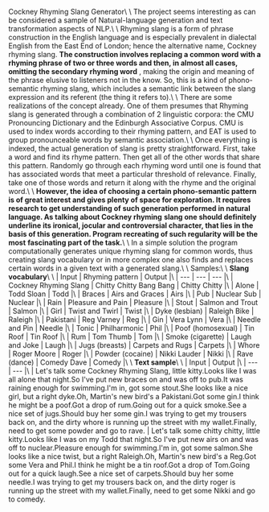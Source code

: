 Cockney Rhyming Slang Generator\\
\\
The project seems interesting as can be considered a sample of Natural-language generation and text transformation aspects of NLP.\\
\\
Rhyming slang is a form of phrase construction in the English language and is especially prevalent in dialectal English from the East End of London; hence the alternative name, Cockney rhyming slang. **The construction involves replacing a common word with a rhyming phrase of two or three words and then, in almost all cases, omitting the secondary rhyming word** , making the origin and meaning of the phrase elusive to listeners not in the know. So, this is a kind of phono-semantic rhyming slang, which includes a semantic link between the slang expression and its referent (the thing it refers to).\\
\\
There are some realizations of the concept already. One of them presumes that Rhyming slang is generated through a combination of 2 linguistic corpora: the CMU Pronouncing Dictionary and the Edinburgh Associative Corpus. CMU is used to index words according to their rhyming pattern, and EAT is used to group pronounceable words by semantic association.\\
\\
Once everything is indexed, the actual generation of slang is pretty straightforward. First, take a word and find its rhyme pattern. Then get all of the other words that share this pattern. Randomly go through each rhyming word until one is found that has associated words that meet a particular threshold of relevance. Finally, take one of those words and return it along with the rhyme and the original word.\\
\\
**However, the idea of choosing a certain phono-semantic pattern is of great interest and gives plenty of space for exploration. It requires research to get understanding of such generation performed in natural language. As talking about Cockney rhyming**  **slang one should definitely underline its ironical, jocular and controversial character, that lies in the basis of this generation. Program recreating of such regularity will be the most**  **fascinating part of the task.**\\
\\
In a simple solution the program computationally generates unique rhyming slang for common words, thus creating slang vocabulary or in more complex one also finds and replaces certain words in a given text with a generated slang.\\
\\
Samples:\\
\\
**Slang vocabulary**\\
\\
| Input | Rhyming pattern | Output |\\
| --- | --- | --- |\\
| Cockney Rhyming Slang | Chitty Chitty Bang Bang | Chitty Chitty |\\
| Alone | Todd Sloan | Todd |\\
| Braces | Airs and Graces | Airs |\\
| Pub | Nuclear Sub | Nuclear |\\
| Rain | Pleasure and Pain | Pleasure |\\
| Stout | Salmon and Trout | Salmon |\\
| Girl | Twist and Twirl | Twist |\\
| Dyke (lesbian) | Raleigh Bike | Raleigh |\\
| Pakistani | Reg Varney | Reg |\\
| Gin | Vera Lynn | Vera |\\
| Needle and Pin | Needle |\\
| Tonic | Philharmonic | Phil |\\
| Poof (homosexual) | Tin Roof | Tin Roof |\\
| Rum | Tom Thumb | Tom |\\
| Smoke (cigarette) | Laugh and Joke | Laugh |\\
| Jugs (breasts) | Carpets and Rugs | Carpets |\\
| Whore | Roger Moore | Roger |\\
| Powder (cocaine) | Nikki Lauder | Nikki |\\
| Rave (dance) | Comedy Dave | Comedy |\\
\\
**Text sample**\\
\\
| Input | Output |\\
| --- | --- |\\
| Let&#39;s talk some Cockney Rhyming Slang, little kitty.Looks like I was all alone that night.So I&#39;ve put new braces on and was off to pub.It was raining enough for swimming.I&#39;m in, got some stout.She looks like a nice girl, but a right dyke.Oh, Martin&#39;s new bird&#39;s a Pakistani.Got some gin.I think he might be a poof.Got a drop of rum.Going out for a quick smoke.See a nice set of jugs.Should buy her some gin.I was trying to get my trousers back on, and the dirty whore is running up the street with my wallet.Finally, need to get some powder and go to rave.  | Let&#39;s talk some chitty chitty, little kitty.Looks like I was on my Todd that night.So I&#39;ve put new airs on and was off to nuclear.Pleasure enough for swimming.I&#39;m in, got some salmon.She looks like a nice twist, but a right Raleigh.Oh, Martin&#39;s new bird&#39;s a Reg.Got some Vera and Phil.I think he might be a tin roof.Got a drop of Tom.Going out for a quick laugh.See a nice set of carpets.Should buy her some needle.I was trying to get my trousers back on, and the dirty roger is running up the street with my wallet.Finally, need to get some Nikki and go to comedy.